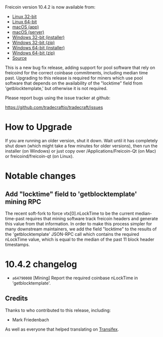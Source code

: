 Freicoin version 10.4.2 is now available from:

  * [Linux 32-bit](https://s3.amazonaws.com/in.freico.stable/freicoin-v10.4.2-7851-linux32.zip)
  * [Linux 64-bit](https://s3.amazonaws.com/in.freico.stable/freicoin-v10.4.2-7851-linux64.zip)
  * [macOS (app)](https://s3.amazonaws.com/in.freico.stable/freicoin-v10.4.2-7851-osx.dmg)
  * [macOS (server)](https://s3.amazonaws.com/in.freico.stable/freicoin-v10.4.2-7851-osx64.tar.gz)
  * [Windows 32-bit (installer)](https://s3.amazonaws.com/in.freico.stable/freicoin-v10.4.2-7851-win32-setup.exe)
  * [Windows 32-bit (zip)](https://s3.amazonaws.com/in.freico.stable/freicoin-v10.4.2-7851-win32.zip)
  * [Windows 64-bit (installer)](https://s3.amazonaws.com/in.freico.stable/freicoin-v10.4.2-7851-win64-setup.exe)
  * [Windows 64-bit (zip)](https://s3.amazonaws.com/in.freico.stable/freicoin-v10.4.2-7851-win64.zip)
  * [Source](https://github.com/tradecraftio/tradecraft/archive/v10.4.2-7851.zip)

This is a new bug fix release, adding support for pool software that
rely on freicoind for the correct coinbase commitments, including
median time past. Upgrading to this release is required for miners
which use pool software that depends on the availability of the
"locktime" field from 'getblocktemplate,' but otherwise it is not
required.

Please report bugs using the issue tracker at github:

  https://github.com/tradecraftio/tradecraft/issues

How to Upgrade
==============

If you are running an older version, shut it down. Wait until it has
completely shut down (which might take a few minutes for older
versions), then run the installer (on Windows) or just copy over
/Applications/Freicoin-Qt (on Mac) or freicoind/freicoin-qt (on
Linux).

Notable changes
===============

Add "locktime" field to 'getblocktemplate' mining RPC
-----------------------------------------------------

The recent soft-fork to force vtx[0].nLockTime to be the current
median-time-past requires that mining software track freicoin headers
and generate this value from that information. In order to make this
process simpler for many downstream maintainers, we add the field
"locktime" to the results of the 'getblocktemplate' JSON-RPC call
which contains the required nLockTime value, which is equal to the
median of the past 11 block header timestamps.

10.4.2 changelog
================

- `a64790008` [Mining]
  Report the required coinbase nLockTime in 'getblocktemplate'.

Credits
--------

Thanks to who contributed to this release, including:

- Mark Friedenbach

As well as everyone that helped translating on [Transifex](https://www.transifex.com/tradecraft/freicoin-1/).
